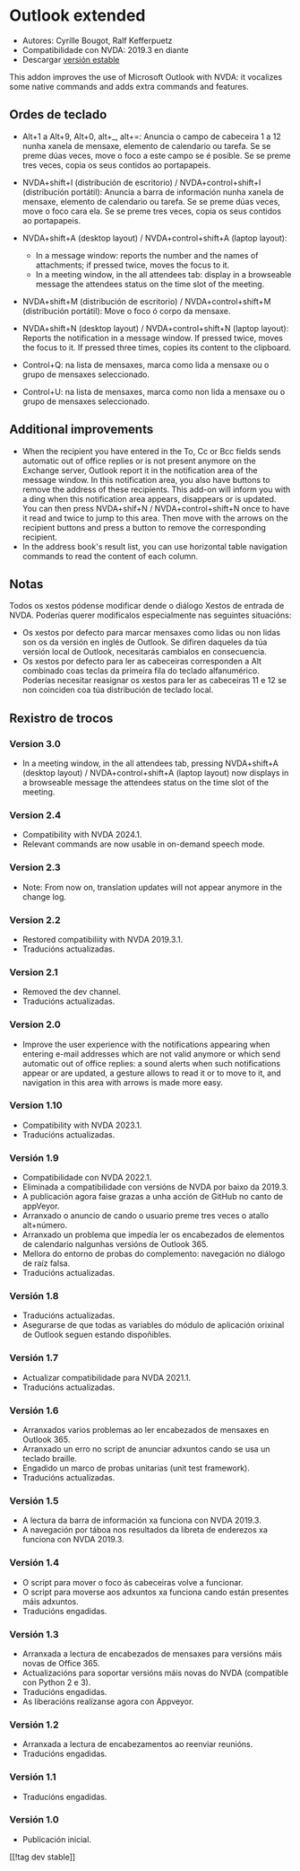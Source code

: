 # Outlook extended #

* Autores: Cyrille Bougot, Ralf Kefferpuetz
* Compatibilidade con NVDA: 2019.3 en diante
* Descargar [versión estable][1]

This addon improves the use of Microsoft Outlook with NVDA: it vocalizes
some native commands and adds extra commands and features.

## Ordes de teclado

* Alt+1 a Alt+9, Alt+0, alt+_, alt+=: Anuncia o campo de cabeceira 1 a 12
  nunha xanela de mensaxe, elemento de calendario ou tarefa. Se se preme
  dúas veces, move o foco a este campo se é posible. Se se preme tres veces,
  copia os seus contidos ao portapapeis.
* NVDA+shift+I (distribución de escritorio) / NVDA+control+shift+I
  (distribución portátil): Anuncia a barra de información nunha xanela de
  mensaxe, elemento de calendario ou tarefa. Se se preme dúas veces, move o
  foco cara ela. Se se preme tres veces, copia os seus contidos ao
  portapapeis.
* NVDA+shift+A (desktop layout) / NVDA+control+shift+A (laptop layout):
  
    * In a message window: reports the number and the names of attachments;
      if pressed twice, moves the focus to it.
    * In a meeting window, in the all attendees tab: display in a browseable
      message the attendees status on the time slot of the meeting.

* NVDA+shift+M (distribución de escritorio) / NVDA+control+shift+M
  (distribución portátil): Move o foco ó corpo da mensaxe.
* NVDA+shift+N (desktop layout) / NVDA+control+shift+N (laptop layout):
  Reports the notification in a message window. If pressed twice, moves the
  focus to it. If pressed three times, copies its content to the clipboard.
* Control+Q: na lista de mensaxes, marca como lida a mensaxe ou o grupo de
  mensaxes seleccionado.
* Control+U: na lista de mensaxes, marca como non lida a mensaxe ou o grupo
  de mensaxes seleccionado.

## Additional improvements

* When the recipient you have entered in the To, Cc or Bcc fields sends
  automatic out of office replies or is not present anymore on the Exchange
  server, Outlook report it in the notification area of the message
  window. In this notification area, you also have buttons to remove the
  address of these recipients.  This add-on will inform you with a ding when
  this notification area appears, disappears or is updated. You can then
  press NVDA+shif+N / NVDA+control+shift+N once to have it read and twice to
  jump to this area. Then move with the arrows on the recipient buttons and
  press a button to remove the corresponding recipient.
* In the address book's result list, you can use horizontal table navigation
  commands to read the content of each column.
  
## Notas

Todos os xestos pódense modificar dende o diálogo Xestos de entrada de
NVDA. Poderías querer modificalos especialmente nas seguintes situacións:

* Os xestos por defecto para marcar mensaxes como lidas ou non lidas son os
  da versión en inglés de Outlook. Se difiren daqueles da túa versión local
  de Outlook, necesitarás cambialos en consecuencia.
* Os xestos por defecto para ler as cabeceiras corresponden a Alt combinado
  coas teclas da primeira fila do teclado alfanumérico. Poderías necesitar
  reasignar os xestos para ler as cabeceiras 11 e 12 se non coinciden coa
  túa distribución de teclado local.

## Rexistro de trocos

### Version 3.0

* In a meeting window, in the all attendees tab, pressing NVDA+shift+A
  (desktop layout) / NVDA+control+shift+A (laptop layout) now displays in a
  browseable message the attendees status on the time slot of the meeting.

### Version 2.4

* Compatibility with NVDA 2024.1.
* Relevant commands are now usable in on-demand speech mode.

### Version 2.3

* Note: From now on, translation updates will not appear anymore in the
  change log.

### Version 2.2

* Restored compatibiliity with NVDA 2019.3.1.
* Traducións actualizadas.

### Version 2.1

* Removed the dev channel.
* Traducións actualizadas.

### Version 2.0

* Improve the user experience with the notifications appearing when entering
  e-mail addresses which are not valid anymore or which send automatic out
  of office replies: a sound alerts when such notifications appear or are
  updated, a gesture allows to read it or to move to it, and navigation in
  this area with arrows is made more easy.

### Version 1.10

* Compatibility with NVDA 2023.1.
* Traducións actualizadas.

### Versión 1.9

* Compatibilidade con NVDA 2022.1.
* Eliminada a compatibilidade con versións de NVDA por baixo da 2019.3.
* A publicación agora faise grazas a unha acción de GitHub no canto de
  appVeyor.
* Arranxado o anuncio de cando o usuario preme tres veces o atallo
  alt+número.
* Arranxado un problema que impedía ler os encabezados de elementos de
  calendario nalgunhas versións de Outlook 365.
* Mellora do entorno de probas do complemento: navegación no diálogo de raíz
  falsa.
* Traducións actualizadas.

### Versión 1.8

* Traducións actualizadas.
* Asegurarse de que todas as variables do módulo de aplicación orixinal de
  Outlook seguen estando dispoñibles.

### Versión 1.7

* Actualizar compatibilidade para NVDA 2021.1.
* Traducións actualizadas.

### Versión 1.6

* Arranxados varios problemas ao ler encabezados de mensaxes en Outlook 365.
* Arranxado un erro no script de anunciar adxuntos cando se usa un teclado
  braille.
* Engadido un marco de probas unitarias (unit test framework).
* Traducións actualizadas.

### Versión 1.5

* A lectura da barra de información xa funciona con NVDA 2019.3.
* A navegación por táboa nos resultados da libreta de enderezos xa funciona
  con NVDA 2019.3.

### Versión 1.4

* O script para mover o foco ás cabeceiras volve a funcionar.
* O script para moverse aos adxuntos xa funciona cando están presentes máis
  adxuntos.
* Traducións engadidas.

### Versión 1.3

* Arranxada a lectura de encabezados de mensaxes para versións máis novas de
  Office 365.
* Actualizacións para soportar versións máis novas do NVDA (compatible con
  Python 2 e 3).
* Traducións engadidas.
* As liberacións realízanse agora con Appveyor.

### Versión 1.2

* Arranxada a lectura de encabezamentos ao reenviar reunións.
* Traducións engadidas.

### Versión 1.1

* Traducións engadidas.

### Versión 1.0

* Publicación inicial.

[[!tag dev stable]]

[1]: https://www.nvaccess.org/addonStore/legacy?file=outlookextended

